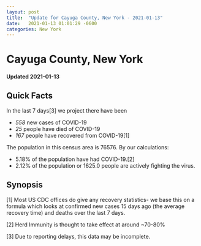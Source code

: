 ```yaml
---
layout: post
title:  "Update for Cayuga County, New York - 2021-01-13"
date:   2021-01-13 01:01:29 -0600
categories: New York
---
```


# Cayuga County, New York
#### Updated 2021-01-13

## Quick Facts

In the last 7 days[3] we project there have been
- *558* new cases of COVID-19
- *25* people have died of COVID-19
- *167* people have recovered from COVID-19[1]

The population in this census area is 76576. By our calculations:
- 5.18% of the population have had COVID-19.[2]
- 2.12% of the population or 1625.0 people are actively fighting the virus.

## Synopsis




[1] Most US CDC offices do give any recovery statistics- we base this on a formula which looks at confirmed new cases
15 days ago (the average recovery time) and deaths over the last 7 days.

[2] Herd Immunity is thought to take effect at around ~70-80%

[3] Due to reporting delays, this data may be incomplete.
 
    